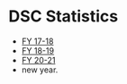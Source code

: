 # DSC Statistics

* [FY 17-18](https://github.com/ucla-data-archive/dsc-stats/blob/master/data-sci-stats_instruction.pdf)
* [FY 18-19](https://github.com/ucla-data-archive/dsc-stats/blob/master/dsc_statistics_2018-19.pdf)
* [FY 20-21](https://github.com/ucla-data-archive/dsc-stats/blob/master/dsc_2020_21.pdf)
* new year. 
